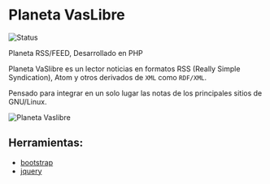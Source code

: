 # Planeta VasLibre


![Status](https://api.travis-ci.org/Vaslibre/planeta.svg) 


Planeta RSS/FEED, Desarrollado en PHP

Planeta VaSlibre es un lector noticias en formatos RSS (Really Simple Syndication), Atom y otros derivados de ```XML``` como ```RDF/XML```. 

Pensado para integrar en un solo lugar las notas de los principales sitios de GNU/Linux.

<img src="http://xombra.com/download/VaSlibre/planeta_vaslibre.png" alt="Planeta Vaslibre" />


## Herramientas:
* [bootstrap](http://getbootstrap.com)
*  [jquery](https://jquery.com/)